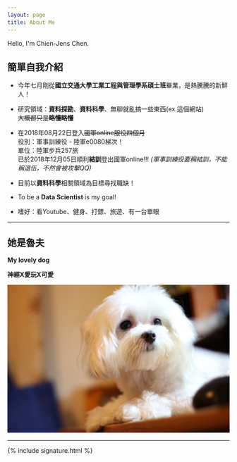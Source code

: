 ```yaml
---
layout: page
title: About Me
---
```

Hello, I'm Chien-Jens Chen.

## 簡單自我介紹

- 今年七月剛從**國立交通大學工業工程與管理學系碩士班**畢業，是熱騰騰的新鮮人！

- 研究領域：**資料探勘**、**資料科學**、無聊就亂搞一些東西(ex.這個網站)<br/>
<del>大概都只是**略懂略懂**</del>

- 在2018年08月22日登入<del>國軍online服役四個月</del><br/>
役別：軍事訓練役 - 陸軍e0080梯次！<br/>
單位：陸軍步兵257旅<br/>
已於2018年12月05日順利**結訓**登出國軍online!!!
*(軍事訓練役要稱結訓，不能稱退伍，不然會被攻擊QQ)*

- 目前以**資料科學**相關領域為目標尋找職缺！<br/>

- To be a **Data Scientist** is my goal!

- 嗜好：看Youtube、健身、打鏢、旅遊、有一台單眼

-----------------------------------------------

## 她是魯夫

**My lovely dog**

****神經X愛玩X可愛****

![placeholder](/img/Luffy.JPG "My Lover, Luffy")

------------------------------------------------


{% include signature.html %}
